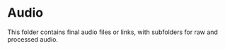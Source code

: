 # Audio

This folder contains final audio files or links, with subfolders for raw and processed audio.

